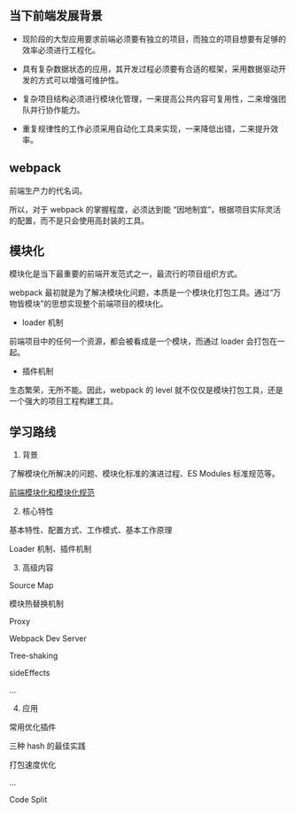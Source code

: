 
## 当下前端发展背景

- 现阶段的大型应用要求前端必须要有独立的项目，而独立的项目想要有足够的效率必须进行工程化。

- 具有复杂数据状态的应用，其开发过程必须要有合适的框架，采用数据驱动开发的方式可以增强可维护性。

- 复杂项目结构必须进行模块化管理，一来提高公共内容可复用性，二来增强团队并行协作能力。

- 重复规律性的工作必须采用自动化工具来实现，一来降低出错，二来提升效率。

## webpack

前端生产力的代名词。

所以，对于 webpack 的掌握程度，必须达到能 “因地制宜”，根据项目实际灵活的配置，而不是只会使用高封装的工具。

## 模块化

模块化是当下最重要的前端开发范式之一，最流行的项目组织方式。

webpack 最初就是为了解决模块化问题，本质是一个模块化打包工具。通过“万物皆模块”的思想实现整个前端项目的模块化。

- loader 机制

前端项目中的任何一个资源，都会被看成是一个模块，而通过 loader 会打包在一起。


- 插件机制

生态繁荣，无所不能。因此，webpack 的 level 就不仅仅是模块打包工具，还是一个强大的项目工程构建工具。


## 学习路线

1. 背景

了解模块化所解决的问题、模块化标准的演进过程、ES Modules 标准规范等。

[前端模块化和模块化规范](https://github.com/hoanFir/blogs/blob/master/%E6%A8%A1%E5%9D%97%E5%8C%96/%E5%89%8D%E7%AB%AF%E6%A8%A1%E5%9D%97%E5%8C%96%E5%92%8C%E6%A8%A1%E5%9D%97%E5%8C%96%E8%A7%84%E8%8C%83%E5%8F%91%E5%B1%95.md)

2. 核心特性

基本特性、配置方式、工作模式、基本工作原理

Loader 机制、插件机制

3. 高级内容

Source Map

模块热替换机制

Proxy

Webpack Dev Server

Tree-shaking

sideEffects

...


4. 应用

常用优化插件

三种 hash 的最佳实践

打包速度优化

...

Code Split
